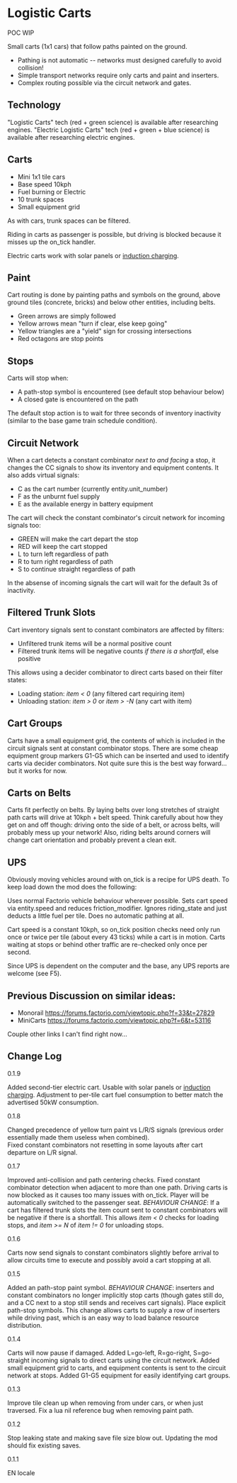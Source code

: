 # Logistic Carts

POC WIP

Small carts (1x1 cars) that follow paths painted on the ground.

* Pathing is not automatic -- networks must designed carefully to avoid collision!
* Simple transport networks require only carts and paint and inserters.
* Complex routing possible via the circuit network and gates.

## Technology

"Logistic Carts" tech (red + green science) is available after researching engines.
"Electric Logistic Carts" tech (red + green + blue science) is available after researching electric engines.

## Carts

* Mini 1x1 tile cars
* Base speed 10kph
* Fuel burning or Electric
* 10 trunk spaces
* Small equipment grid

As with cars, trunk spaces can be filtered.

Riding in carts as passenger is possible, but driving is blocked because it misses up the on_tick handler.

Electric carts work with solar panels or [induction charging](https://mods.factorio.com/mod/Induction%20Charging).

## Paint

Cart routing is done by painting paths and symbols on the ground, above ground tiles (concrete, bricks) and below other entities, including belts.

* Green arrows are simply followed
* Yellow arrows mean "turn if clear, else keep going"
* Yellow triangles are a "yield" sign for crossing intersections
* Red octagons are stop points

## Stops

Carts will stop when:

* A path-stop symbol is encountered (see default stop behaviour below)
* A closed gate is encountered on the path

The default stop action is to wait for three seconds of inventory inactivity (similar to the base game train schedule condition).

## Circuit Network

When a cart detects a constant combinator *next to and facing* a stop, it changes the CC signals to show its inventory and equipment contents. It also adds virtual signals:

* C as the cart number (currently entity.unit_number)
* F as the unburnt fuel supply
* E as the available energy in battery equipment

The cart will check the constant combinator's circuit network for incoming signals too:

* GREEN will make the cart depart the stop
* RED will keep the cart stopped
* L to turn left regardless of path
* R to turn right regardless of path
* S to continue straight regardless of path

In the absense of incoming signals the cart will wait for the default 3s of inactivity.

## Filtered Trunk Slots

Cart inventory signals sent to constant combinators are affected by filters:

* Unfiltered trunk items will be a normal positive count
* Filtered trunk items will be negative counts *if there is a shortfall*, else positive

This allows using a decider combinator to direct carts based on their filter states:

* Loading station: *item < 0* (any filtered cart requiring item)
* Unloading station: *item > 0* or *item > -N* (any cart with item)

## Cart Groups

Carts have a small equipment grid, the contents of which is included in the circuit signals sent at constant combinator stops. There are some cheap equipment group markers G1-G5 which can be inserted and used to identify carts via decider combinators. Not quite sure this is the best way forward... but it works for now.

## Carts on Belts

Carts fit perfectly on belts. By laying belts over long stretches of straight path carts will drive at 10kph + belt speed. Think carefully about how they get on and off though: driving onto the side of a belt, or across belts, will probably mess up your network! Also, riding belts around corners will change cart orientation and probably prevent a clean exit.

## UPS

Obviously moving vehicles around with on_tick is a recipe for UPS death. To keep load down the mod does the following:

Uses normal Factorio vehicle behaviour wherever possible. Sets cart speed via entity.speed and reduces friction_modifier. Ignores riding_state and just deducts a little fuel per tile. Does no automatic pathing at all.

Cart speed is a constant 10kph, so on_tick position checks need only run once or twice per tile (about every 43 ticks) while a cart is in motion. Carts waiting at stops or behind other traffic are re-checked only once per second.

Since UPS is dependent on the computer and the base, any UPS reports are welcome (see F5).

## Previous Discussion on similar ideas:

* Monorail https://forums.factorio.com/viewtopic.php?f=33&t=27829
* MiniCarts https://forums.factorio.com/viewtopic.php?f=6&t=53116

Couple other links I can't find right now...

## Change Log

0.1.9

Added second-tier electric cart. Usable with solar panels or [induction charging](https://mods.factorio.com/mod/Induction%20Charging).
Adjustment to per-tile cart fuel consumption to better match the advertised 50kW consumption.

0.1.8

Changed precedence of yellow turn paint vs L/R/S signals (previous order essentially made them useless when combined).   
Fixed constant combinators not resetting in some layouts after cart departure on L/R signal.

0.1.7

Improved anti-collision and path centering checks.
Fixed constant combinator detection when adjacent to more than one path.
Driving carts is now blocked as it causes too many issues with on_tick. Player will be automatically switched to the passenger seat.
*BEHAVIOUR CHANGE*: If a cart has filtered trunk slots the item count sent to constant combinators will be negative if there is a shortfall. This allows *item < 0* checks for loading stops, and *item >= N* of *item != 0* for unloading stops. 

0.1.6

Carts now send signals to constant combinators slightly before arrival to allow circuits time to execute and possibly avoid a cart stopping at all.

0.1.5

Added an path-stop paint symbol.
*BEHAVIOUR CHANGE*: inserters and constant combinators no longer implicitly stop carts (though gates still do, and a CC next to a stop still sends and receives cart signals). Place explicit path-stop symbols. This change allows carts to supply a row of inserters while driving past, which is an easy way to load balance resource distribution.

0.1.4

Carts will now pause if damaged.
Added L=go-left, R=go-right, S=go-straight incoming signals to direct carts using the circuit network.
Added small equipment grid to carts, and equipment contents is sent to the circuit network at stops.
Added G1-G5 equipment for easily identifying cart groups.

0.1.3

Improve tile clean up when removing from under cars, or when just traversed.
Fix a lua nil reference bug when removing paint path.

0.1.2

Stop leaking state and making save file size blow out. Updating the mod should fix existing saves.

0.1.1

EN locale
